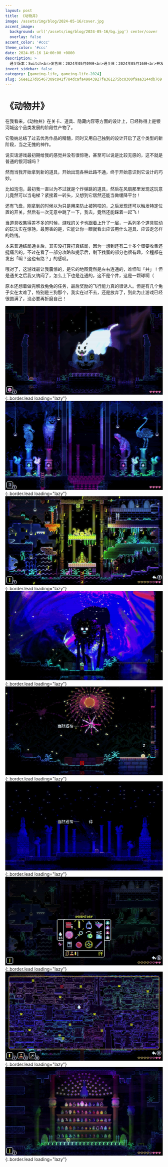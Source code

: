```yaml
---
layout: post
title: 《动物井》
image: /assets/img/blog/2024-05-16/cover.jpg
accent_image: 
  background: url('/assets/img/blog/2024-05-16/bg.jpg') center/cover
  overlay: false
accent_color: '#ccc'
theme_color: '#ccc'
date: 2024-05-16 14:00:00 +0800
description: >
  通关版本：Switch<br>发售日：2024年05月09日<br>通关日：2024年05月16日<br>开发商：Shared Memory<br>发行商：Bigmode
invert_sidebar: false
category: [gameing-life, gameing-life-2024]
slug: 56ee127d05467309c842f784dcafa49843927fe361275bc0300f9aa3144db769
---
```


# 《动物井》

在我看来，《动物井》在关卡、道具、隐藏内容等方面的设计上，已经称得上是银河城这个品类发展的阶段性产物了。

它吸纳总结了过去优秀作品的精髓，同时又用自己独到的设计开启了这个类型的新阶段，当之无愧的神作。

说实话游戏最初期给我的感觉并没有很惊艳，甚至可以说是比较无感的，这不就是普通的银河城吗？

然而当我开始拿到新的道具，开始出现各种此路不通，终于开始意识到它设计的巧妙。

比如泡泡，最初我一直以为不过就是个炸弹跳的道具，然后在风扇那里发现这玩意儿竟然可以当电梯？紧接着一转头，又想到它居然还能当做缓降平台！

还有飞盘，刚拿到的时候以为只是用来防止被狗咬的，之后发现还可以触发特定位置的开关。然后有一次无意中跳了一下，我去，竟然还能踩着一起飞！

当道具收集得差不多的时候，游戏的关卡也跟着上升了一层，一系列多个道具联动的玩法实在惊艳。最厉害的是，它能让你一眼就看出应该用什么道具、应该走怎样的路线。

本来普通结局通关后，其实没打算打真结局，因为一想到还有二十多个蛋要收集还挺痛苦的。不过在看了一部分攻略和提示后，剩下找蛋的部分也很有趣，全程都在发出「啊？这也有路？」的感叹。

哦对了，这游戏最让我震惊的，是它的地图竟然是左右连通的，难怪叫「井」！但是通关之后我又纳闷了，怎么上下也是连通的，这不是个井，这是一颗球啊（

原本还想着做完解救兔兔的任务，最后奖励的飞行能力真的很诱人。但是有几个兔子实在太难了，特别是三狗那个，我实在过不去，还是放弃了，到此为止游戏已经很圆满了，没必要再折磨自己！

![](/assets/img/blog/2024-05-16/1.jpg){:.border.lead loading="lazy"}
![](/assets/img/blog/2024-05-16/2.jpg){:.border.lead loading="lazy"}
![](/assets/img/blog/2024-05-16/3.jpg){:.border.lead loading="lazy"}
![](/assets/img/blog/2024-05-16/4.jpg){:.border.lead loading="lazy"}
![](/assets/img/blog/2024-05-16/5.jpg){:.border.lead loading="lazy"}
![](/assets/img/blog/2024-05-16/6.jpg){:.border.lead loading="lazy"}
![](/assets/img/blog/2024-05-16/7.jpg){:.border.lead loading="lazy"}
![](/assets/img/blog/2024-05-16/8.jpg){:.border.lead loading="lazy"}
![](/assets/img/blog/2024-05-16/9.jpg){:.border.lead loading="lazy"}